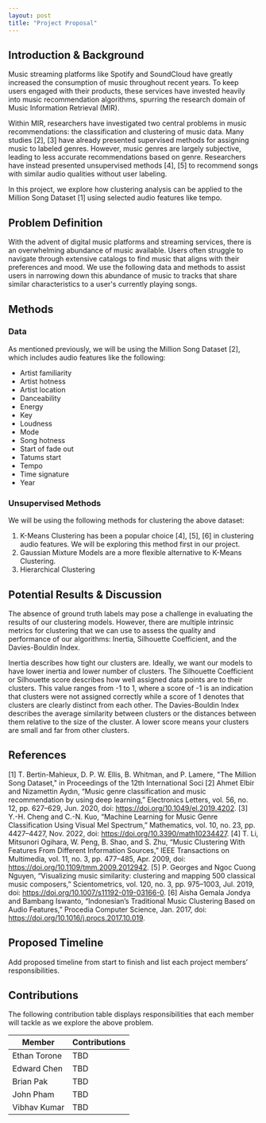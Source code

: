 ```yaml
---
layout: post
title: "Project Proposal"
---
```


## Introduction & Background

Music streaming platforms like Spotify and SoundCloud have greatly increased the consumption of music throughout recent years. To keep users engaged with their products, these services have invested heavily into music recommendation algorithms, spurring the research domain of Music Information Retrieval (MIR).

Within MIR, researchers have investigated two central problems in music recommendations: the classification and clustering of music data. Many studies [2], [3] have already presented supervised methods for assigning music to labeled genres. However, music genres are largely subjective, leading to less accurate recommendations based on genre. Researchers have instead presented unsupervised methods [4], [5] to recommend songs with similar audio qualities without user labeling.

In this project, we explore how clustering analysis can be applied to the Million Song Dataset [1] using selected audio features like tempo.

## Problem Definition

With the advent of digital music platforms and streaming services, there is an overwhelming abundance of music available. Users often struggle to navigate through extensive catalogs to find music that aligns with their preferences and mood. We use the following data and methods to assist users in narrowing down this abundance of music to tracks that share similar characteristics to a user's currently playing songs.

## Methods

### Data

As mentioned previously, we will be using the Million Song Dataset [2], which includes audio features like the following:

- Artist familiarity
- Artist hotness
- Artist location
- Danceability
- Energy
- Key
- Loudness
- Mode
- Song hotness
- Start of fade out
- Tatums start
- Tempo
- Time signature
- Year

### Unsupervised Methods

We will be using the following methods for clustering the above dataset:

1. K-Means Clustering has been a popular choice [4], [5], [6] in clustering audio features. We will be exploring this method first in our project.
2. Gaussian Mixture Models are a more flexible alternative to K-Means Clustering.
3. Hierarchical Clustering

## Potential Results & Discussion

The absence of ground truth labels may pose a challenge in evaluating the results of our clustering models. However, there are multiple intrinsic metrics for clustering that we can use to assess the quality and performance of our algorithms: Inertia, Silhouette Coefficient, and the Davies-Bouldin Index.

Inertia describes how tight our clusters are. Ideally, we want our models to have lower inertia and lower number of clusters. The Silhouette Coefficient or Silhouette score describes how well assigned data points are to their clusters. This value ranges from -1 to 1, where a score of -1 is an indication that clusters were not assigned correctly while a score of 1 denotes that clusters are clearly distinct from each other. The Davies-Bouldin Index describes the average similarity between clusters or the distances between them relative to the size of the cluster. A lower score means your clusters are small and far from other clusters.

## References

[1] T. Bertin-Mahieux, D. P. W. Ellis, B. Whitman, and P. Lamere, "The Million Song Dataset," in Proceedings of the 12th International Soci
[2] Ahmet Elbir and Nizamettin Aydın, “Music genre classification and music recommendation by using deep learning,” Electronics Letters, vol. 56, no. 12, pp. 627–629, Jun. 2020, doi: https://doi.org/10.1049/el.2019.4202.
[3] Y.-H. Cheng and C.-N. Kuo, “Machine Learning for Music Genre Classification Using Visual Mel Spectrum,” Mathematics, vol. 10, no. 23, pp. 4427–4427, Nov. 2022, doi: https://doi.org/10.3390/math10234427.
[4] T. Li, Mitsunori Ogihara, W. Peng, B. Shao, and S. Zhu, “Music Clustering With Features From Different Information Sources,” IEEE Transactions on Multimedia, vol. 11, no. 3, pp. 477–485, Apr. 2009, doi: https://doi.org/10.1109/tmm.2009.2012942.
[5] P. Georges and Ngoc Cuong Nguyen, “Visualizing music similarity: clustering and mapping 500 classical music composers,” Scientometrics, vol. 120, no. 3, pp. 975–1003, Jul. 2019, doi: https://doi.org/10.1007/s11192-019-03166-0.
‌[6] Aisha Gemala Jondya and Bambang Iswanto, “Indonesian’s Traditional Music Clustering Based on Audio Features,” Procedia Computer Science, Jan. 2017, doi: https://doi.org/10.1016/j.procs.2017.10.019.
‌

## Proposed Timeline

Add proposed timeline from start to finish and list each project members’ responsibilities.

## Contributions

The following contribution table displays responsibilities that each member will tackle as we explore the above problem.

| Member       | Contributions |
| ------------ | ------------- |
| Ethan Torone | TBD           |
| Edward Chen  | TBD           |
| Brian Pak    | TBD           |
| John Pham    | TBD           |
| Vibhav Kumar | TBD           |
